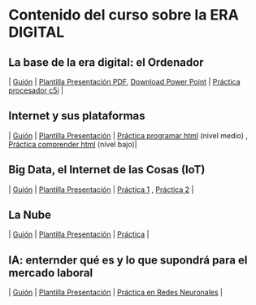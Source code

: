 # Contenido del curso sobre la ERA DIGITAL

## La base de la era digital: el Ordenador 

| [Guión](https://pauandalt.github.io/Guion_Clase_1/) | [Plantilla Presentación PDF](https://github.com/Pauandalt/Presntacion_Clase1_PDF/blob/master/Pantilla%20de%20la%20presentaci%C3%B3n%20clase%201.pdf), [Download Power Point](https://github.com/Pauandalt/Presntaci-n_PP_Clase_1/blob/master/plantilla%20de%20la%20presentaci%C3%B3n.pptx) | [Práctica procesador c5i](https://pauandalt.github.io/TFG-Practica-c5i/) |

## Internet y sus plataformas

| [Guión](https://pauandalt.github.io/Internet_y_sus_plataformas/) | [Plantilla Presentación](https://pauandalt.github.io/r/r?https://pauandalt.github.io/Presentacion_internet/) | [Práctica programar html]( https://pauandalt.github.io/Practica_HTML/) (nivel medio) , [Práctica comprender html](https://pauandalt.github.io/Comprender_HTML/.) (nivel bajo)|

## Big Data, el Internet de las Cosas (IoT)

| [Guión](https://pauandalt.github.io/IoT/) | [Plantilla Presentación](https://pauandalt.github.io/r/r?https://pauandalt.github.io/Presentacion_IoT/) | [Práctica 1](https://pauandalt.github.io/Practica_IoT/.) , [Práctica 2](https://pauandalt.github.io/Practica_IoT2/.) |


## La Nube 

| [Guión](https://pauandalt.github.io/La_Nube/) | [Plantilla Presentación](https://pauandalt.github.io/r/r?https://pauandalt.github.io/Presentacion_Nube/) |  [Práctica](https://pauandalt.github.io/Practica_De_La_Nube/) |

## IA: enternder qué es y lo que supondrá para el mercado laboral 

| [Guión](https://pauandalt.github.io/Inteligencia_Artificial/) | [Plantilla Presentación](https://pauandalt.github.io/r/r?https://pauandalt.github.io/Presentacion_IA/) |  [Práctica en Redes Neuronales](https://pauandalt.github.io/Practica_Redes_Neuronales/) |
